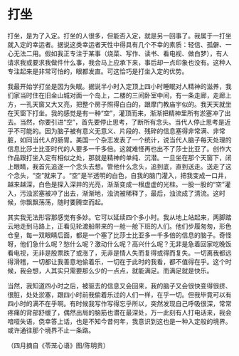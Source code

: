 # 打坐

打坐，是为了入定。打坐的人很多，但能否入定，就是另一回事了。我属于一打坐就入定的幸运者。据说这类幸运者天性中得具有几个不幸的素质：轻信、孤僻、一心无法二用。假如我正专注于某事（烧菜、写作、读书、看电视、做白梦），有人请求我或要求我做件什么事，我会马上应承下来，事后却一点印象也没有。这种人专注起来是非常可怕的，眼都发直。可这恰巧是打坐入定的优势。 

我最开始学打坐是因为失眠。据说半小时入定顶上四小时睡眠对人精神的滋养，我们家当时住在旧金山城对面一个岛上，二楼的三间卧室中间，有一条走廊，走廊上方，一孔天窗又大又亮，把整个房子照得白白的，跟摩门教庙宇似的。我天天就坐在天窗下打坐。我的感觉是有一种“空”，灌顶而来，渐渐把精神里所有淤塞冲了出去。当然，你要引进“空”，首先要停止思考，了断所有念头。当代人停止思考是近乎不可能的。因为脑子被有意义无意义、片段的、残碎的信息塞得非常满、非常脏，如同当代人的肠胃。美国一个杂志发表了一个统计，说当代人脑子每天处理的信息比莎士比亚时代的人要多一千多倍。这就难怪再也出不了莎士比亚了。创作大作品跟打坐入定有相似之处，那就是精神的单纯、沉潜。一旦坐在那个天窗下，闭上眼睛，我首先追逐一个念头去想。管他什么念头，追到底，直到送走。送走了这个念头，“空”就来了。“空”是半透明的白色，自我的脑门灌入，把我变成一口井，越来越深，白色是探入深井的光亮，渐渐变成一根虚虚的光柱。一股一股的“空”灌入，污浊淤塞被冲了出去，渐渐地，浊流被稀释了，最后，浊流成了清流。这时候，你飘飘荡荡，随时要腾空而起。 

其实我无法形容那感觉有多妙。它可以延续四个多小时。我从地上站起来，两脚踏云地走到马路上，正看见轮渡船带来的一舱一舱下班的人们。他们步履匆匆，形色仓皇，每一双眼睛后面，都是一个塞了比莎士比亚多一千多倍的信息的脑子。奇怪呀，他们急什么呢？愁什么呢？激动什么呢？高兴什么呢？无非是急着回家吃晚饭看电视，无非是股票跌了或涨了，无非是情人失而复得或得而复失。一切离我都远得滑稽，一切都让我善意地偷着乐，一切在于此时的我看，都不值得在乎。这个时候，我会想，人其实只需要那么少的一点点，就能满足。而满足就是快乐。 

当然，我知道四小时之后，被驱去的信息又会回来，我的脑子又会很快变得很挤、很脏，处处淤塞，跟四小时前我偷着乐过的人们一样，在乎一切。但我毕竟可以有四小时的满不在乎啊。有时候我写作写得忘乎所以，突然发现自己呼吸很深，常常疼痛的背部舒缓了，偶然出局的脑筋也潜在最深处，万一此刻有人打电话来，我会喑哑失语，侥幸答上话，也是不知今昔何年，我意识到这也是一种入定般的境界。或许通往那个境界不止一条路。 

（四月摘自《苓茏心语》图/陈明贵）